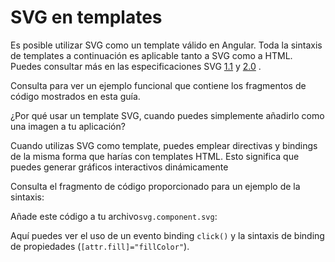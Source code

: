 # SVG en templates

Es posible utilizar SVG como un template válido en Angular. Toda la sintaxis de templates a continuación es aplicable tanto a SVG como a HTML. Puedes consultar más en las especificaciones SVG [1.1](https://www.w3.org/TR/SVG11/) y [2.0](https://www.w3.org/TR/SVG2/) .

<div class="alert is-helpful">

Consulta <live-example name="template-syntax"></live-example> para ver un ejemplo funcional que contiene los fragmentos de código mostrados en esta guía. </div>

¿Por qué usar un template SVG, cuando puedes simplemente añadirlo como una imagen a tu aplicación? 

Cuando utilizas SVG como template, puedes emplear directivas y bindings de la misma forma que harías con templates HTML. Esto significa que puedes generar gráficos interactivos dinámicamente

Consulta el fragmento de código proporcionado para un ejemplo de la sintaxis:

<code-example path="template-syntax/src/app/svg.component.ts" header="src/app/svg.component.ts"></code-example>

Añade este código a tu archivo`svg.component.svg`:

<code-example path="template-syntax/src/app/svg.component.svg" header="src/app/svg.component.svg"></code-example>

Aquí puedes ver el uso de un evento binding `click()` y la sintaxis de binding de propiedades (`[attr.fill]="fillColor"`).
